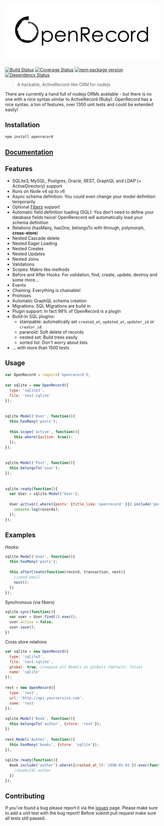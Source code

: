 ![OpenRecord](logo.png)
==========

[![Build Status](https://travis-ci.org/PhilWaldmann/openrecord.svg?branch=master)](https://travis-ci.org/PhilWaldmann/openrecord)
[![Coverage Status](http://coveralls.io/repos/PhilWaldmann/openrecord/badge.png)](https://coveralls.io/r/PhilWaldmann/openrecord)
[![npm package version](http://badge.fury.io/js/openrecord.png)](https://npmjs.org/package/openrecord)
[![Dependency Status](https://gemnasium.com/PhilWaldmann/openrecord.svg)](https://gemnasium.com/PhilWaldmann/openrecord)

> A hackable, ActiveRecord-like ORM for nodejs

There are currently a hand full of nodejs ORMs available - but there is no one with a nice syntax similar to ActiveRecord (Ruby).
OpenRecord has a nice syntax, a ton of features, over 1300 unit tests and could be extended easily!

## Installation

```bash
npm install openrecord
```

## [Documentation](https://github.com/PhilWaldmann/openrecord/wiki)

## Features

* SQLite3, MySQL, Postgres, Oracle, REST, GraphQL and LDAP (+ ActiveDirectory) support
* Runs on Node v4 up to v6
* Async schema definition: You could even change your model definition temporarily
* Optional [Fibers](https://github.com/laverdet/node-fibers) support
* Automatic field definition loading (SQL): You don't need to define your database fields twice! OpenRerecord will automatically load your schema definition
* Relations (hasMany, hasOne, belongsTo with through, polymorph, **cross-store**)
* Nested Cascade delete
* Nested Eager Loading
* Nested Creates
* Nested Updates
* Nested Joins
* Validations
* Scopes: Makro like methods
* Before and After Hooks: For validation, find, create, update, destroy and some more...
* Events
* Chaining: Everything is chainable!
* Promises
* Automatic GraphQL schema creation
* Migrations: SQL Migrations are build in
* Plugin support: In fact 99% of OpenRecord is a plugin
* Build-In SQL plugins:
  * stampable: automatically set `created_at`, `updated_at`, `updater_id` or `creator_id`
  * paranoid: Soft delete of records
  * nested set: Build trees easily
  * sorted list: Don't worry about lists
* ... with more than 1500 tests



## Usage

```js
var OpenRecord = require('openrecord');

var sqlite = new OpenRecord({
  type: 'sqlite3',
  file: 'test.sqlite'
});


sqlite.Model('User', function(){
  this.hasMany('posts');

  this.scope('active', function(){
    this.where({active: true});
  });
});


sqlite.Model('Post', function(){
  this.belongsTo('user');
});


sqlite.ready(function(){
  var User = sqlite.Model('User');

  User.active().where({posts: {title_like:'openrecord' }}).include('posts').exec(function(records){
    console.log(records);
  });
});

```


## Examples

Hooks:

```js
sqlite.Model('User', function(){
  this.hasMany('posts');

  this.afterCreate(function(record, transaction, next){
    //send email
    next();
  })
});
```

Synchronous (via fibers)

```js
sqlite.sync(function(){
  var user = User.find(1).exec();
  user.active = false;
  user.save();
})
```

Cross store relations

```js
var sqlite = new OpenRecord({
  type: 'sqlite3',
  file: 'test.sqlite',
  global: true, //expose all Models as globals (default: false)
  name: 'sqlite'
});

rest = new OpenRecord({
  type: 'rest',
  url: 'http://api.yourservice.com',
  name: 'rest'
});

sqlite.Model('Book', function(){
  this.belongsTo('author', {store: 'rest'});
})

rest.Model('Author', function(){
  this.hasMany('books', {store: 'sqlite'});
});

sqlite.ready(function(){
  Book.include('author').where({created_at_lt:'1990-01-01'}).exec(function(books){
    //books[0].author
  })
});

```



## Contributing

If you've found a bug please report it via the [issues](https://github.com/PhilWaldmann/openrecord/issues) page. Please make sure to add a unit test with the bug report!
Before submit pull request make sure all tests still passed.
